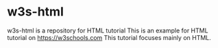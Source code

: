# w3s-html
w3s-html is a repository for HTML tutorial
This is an example for HTML tutorial on https://w3schools.com
This tutorial focuses mainly on HTML.
